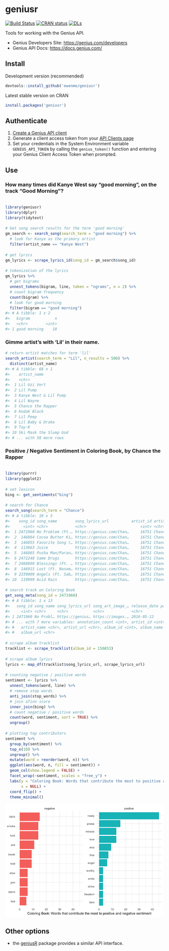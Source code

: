 geniusr
================

[![Build
Status](https://travis-ci.org/ewenme/geniusr.png)](https://travis-ci.org/ewenme/geniusr)
[![CRAN
status](https://www.r-pkg.org/badges/version/geniusr)](https://cran.r-project.org/package=geniusr)
[![DLs](http://cranlogs.r-pkg.org/badges/geniusr)](http://cran.rstudio.com/web/packages/geniusr/index.html)

Tools for working with the Genius API.

  - Genius Developers Site: <https://genius.com/developers>
  - Genius API Docs: <https://docs.genius.com/>

## Install

Development version (recommended)

``` r
devtools::install_github('ewenme/geniusr')
```

Latest stable version on CRAN

``` r
install.packages('geniusr')
```

## Authenticate

1.  [Create a Genius API client](https://genius.com/api-clients/new)
2.  Generate a client access token from your [API Clients
    page](https://genius.com/api-clients)
3.  Set your credentials in the System Environment variable
    `GENIUS_API_TOKEN` by calling the `genius_token()` function and
    entering your Genius Client Access Token when
prompted.

## Use

### How many times did Kanye West say “good morning”, on the track “Good Morning”?

``` r

library(geniusr)
library(dplyr)
library(tidytext)

# Get song search results for the term 'good morning'
gm_search <- search_song(search_term = "good morning") %>%
  # look for Kanye as the primary artist
  filter(artist_name == "Kanye West")

# get lyrics
gm_lyrics <- scrape_lyrics_id(song_id = gm_search$song_id)

# tokenization of the lyrics
gm_lyrics %>%
  # get bigrams
  unnest_tokens(bigram, line, token = "ngrams", n = 2) %>%
  # count bigram frequency
  count(bigram) %>%
  # look for good morning
  filter(bigram == "good morning")
#> # A tibble: 1 x 2
#>   bigram           n
#>   <chr>        <int>
#> 1 good morning    18
```

### Gimme artist’s with ‘Lil’ in their name.

``` r
# return artist matches for term 'lil'
search_artist(search_term = "Lil", n_results = 500) %>% 
  distinct(artist_name)
#> # A tibble: 68 x 1
#>    artist_name           
#>    <chr>                 
#>  1 Lil Uzi Vert          
#>  2 Lil Pump              
#>  3 Kanye West & Lil Pump 
#>  4 Lil Wayne             
#>  5 Chance the Rapper     
#>  6 Kodak Black           
#>  7 Lil Peep              
#>  8 Lil Baby & Drake      
#>  9 Tay-K                 
#> 10 Ski Mask the Slump God
#> # ... with 58 more rows
```

### Positive / Negative Sentiment in Coloring Book, by Chance the Rapper

``` r

library(purrr)
library(ggplot2)

# set lexicon
bing <- get_sentiments("bing")

# search for Chance
search_song(search_term = "Chance")
#> # A tibble: 10 x 5
#>    song_id song_name        song_lyrics_url          artist_id artist_name 
#>      <int> <chr>            <chr>                        <int> <chr>       
#>  1 2471960 No Problem (Ft.… https://genius.com/Chan…     16751 Chance the …
#>  2  146864 Cocoa Butter Ki… https://genius.com/Chan…     16751 Chance the …
#>  3  146855 Favorite Song (… https://genius.com/Chan…     16751 Chance the …
#>  4  113663 Juice            https://genius.com/Chan…     16751 Chance the …
#>  5  146865 Pusha Man/Paran… https://genius.com/Chan…     16751 Chance the …
#>  6 2472248 Same Drugs       https://genius.com/Chan…     16751 Chance the …
#>  7 2468090 Blessings (Ft. … https://genius.com/Chan…     16751 Chance the …
#>  8  146915 Lost (Ft. Nonam… https://genius.com/Chan…     16751 Chance the …
#>  9 2339009 Angels (Ft. Sab… https://genius.com/Chan…     16751 Chance the …
#> 10  119999 Acid Rain        https://genius.com/Chan…     16751 Chance the …

# search track on Coloring Book
get_song_meta(song_id = 2471960)
#> # A tibble: 1 x 13
#>   song_id song_name song_lyrics_url song_art_image_… release_date pageviews
#>     <int> <chr>     <chr>           <chr>            <chr>            <int>
#> 1 2471960 No Probl… https://genius… https://images.… 2016-05-12     2287948
#> # ... with 7 more variables: annotation_count <int>, artist_id <int>,
#> #   artist_name <chr>, artist_url <chr>, album_id <int>, album_name <chr>,
#> #   album_url <chr>

# scrape album tracklist
tracklist <- scrape_tracklist(album_id = 150853)

# scrape album lyrics
lyrics <- map_df(tracklist$song_lyrics_url, scrape_lyrics_url)

# counting negative / positive words
sentiment <- lyrics %>%
  unnest_tokens(word, line) %>%
  # remove stop words
  anti_join(stop_words) %>%
  # join afinn score
  inner_join(bing) %>%
  # count negative / positive words
  count(word, sentiment, sort = TRUE) %>%
  ungroup()

# plotting top contributors
sentiment %>%
  group_by(sentiment) %>%
  top_n(10) %>%
  ungroup() %>%
  mutate(word = reorder(word, n)) %>%
  ggplot(aes(word, n, fill = sentiment)) +
  geom_col(show.legend = FALSE) +
  facet_wrap(~sentiment, scales = "free_y") +
  labs(y = "Coloring Book: Words that contribute the most to positive and negative sentiment",
       x = NULL) +
  coord_flip() +
  theme_minimal()
```

![](man/figures/README-coloring_sentiment-1.png)<!-- -->

## Other options

  - the [geniusR](https://github.com/JosiahParry/geniusR) package
    provides a similar API interface.

